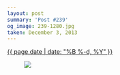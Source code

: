 ```yaml
---
layout: post
summary: 'Post #239'
og_image: 239-1280.jpg
taken: December 3, 2013
---
```


<div class="post">
 <time>
  <a href="/239">
   {{ page.date | date: "%B %-d, %Y" }}
  </a>
 </time>
 <a href="/239">
  <figure data-taken="12/3/2013">
   <img sizes="(min-width: 700px) 50vw, calc(100vw - 2rem)" src="{{ site.assets_url }}/239-640.jpg" srcset="{{ site.assets_url }}/239-1280.jpg 1280w, {{ site.assets_url }}/239-960.jpg 960w, {{ site.assets_url }}/239-640.jpg 640w, {{ site.assets_url }}/239-320.jpg 320w"/>
  </figure>
 </a>
</div>
